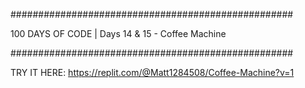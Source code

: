 ###################################################

100 DAYS OF CODE | Days 14 & 15 - Coffee Machine 

###################################################

TRY IT HERE: https://replit.com/@Matt1284508/Coffee-Machine?v=1
